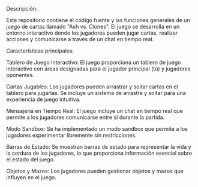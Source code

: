 Descripción:

Este repositorio contiene el código fuente y las funciones generales de un juego de cartas llamado "Ash vs. Clones". El juego se desarrolla en un entorno interactivo donde los jugadores pueden jugar cartas, realizar acciones y comunicarse a través de un chat en tiempo real.

Características principales:

Tablero de Juego Interactivo: El juego proporciona un tablero de juego interactivo con áreas designadas para el jugador principal (tú) y jugadores oponentes.

Cartas Jugables: Los jugadores pueden arrastrar y soltar cartas en el tablero para jugarlas. Se incluye un sistema de arrastre y soltar para una experiencia de juego intuitiva.

Mensajería en Tiempo Real: El juego incluye un chat en tiempo real que permite a los jugadores comunicarse entre sí durante la partida.

Modo Sandbox: Se ha implementado un modo sandbox que permite a los jugadores experimentar libremente sin restricciones.

Barras de Estado: Se muestran barras de estado para representar la vida y la cordura de los jugadores, lo que proporciona información esencial sobre el estado del juego.

Objetos y Mazos: Los jugadores pueden gestionar objetos y mazos que influyen en el juego.

